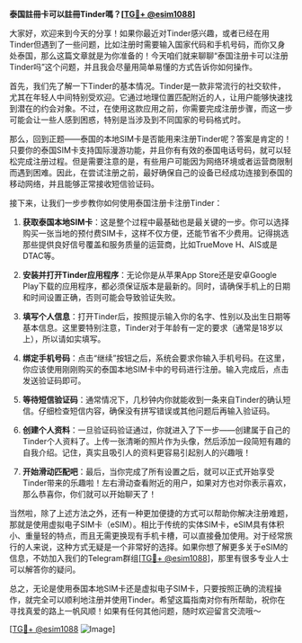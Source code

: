 **泰国註冊卡可以註冊Tinder嗎？[[TG💪+ @esim1088](https://t.me/s/esim1088)]**

大家好，欢迎来到今天的分享！如果你最近对Tinder感兴趣，或者已经在用Tinder但遇到了一些问题，比如注册时需要输入国家代码和手机号码，而你又身处泰国，那么这篇文章就是为你准备的！今天咱们就来聊聊“泰国注册卡可以注册Tinder吗”这个问题，并且我会尽量用简单易懂的方式告诉你如何操作。

首先，我们先了解一下Tinder的基本情况。Tinder是一款非常流行的社交软件，尤其在年轻人中间特别受欢迎。它通过地理位置匹配附近的人，让用户能够快速找到潜在的约会对象。不过，在使用这款应用之前，你需要完成注册步骤，而这一步可能会让一些人感到困惑，特别是当涉及到不同国家的号码格式时。

那么，回到正题——泰国的本地SIM卡是否能用来注册Tinder呢？答案是肯定的！只要你的泰国SIM卡支持国际漫游功能，并且你有有效的泰国电话号码，就可以轻松完成注册过程。但是需要注意的是，有些用户可能因为网络环境或者运营商限制而遇到困难。因此，在尝试注册之前，最好确保自己的设备已经成功连接到泰国的移动网络，并且能够正常接收短信验证码。

接下来，让我们一步步教你如何使用泰国注册卡注册Tinder：

1. **获取泰国本地SIM卡**：这是整个过程中最基础也是最关键的一步。你可以选择购买一张当地的预付费SIM卡，这样不仅方便，还能节省不少费用。记得挑选那些提供良好信号覆盖和服务质量的运营商，比如TrueMove H、AIS或是DTAC等。

2. **安装并打开Tinder应用程序**：无论你是从苹果App Store还是安卓Google Play下载的应用程序，都必须保证版本是最新的。同时，请确保手机上的日期和时间设置正确，否则可能会导致验证失败。

3. **填写个人信息**：打开Tinder后，按照提示输入你的名字、性别以及出生日期等基本信息。这里要特别注意，Tinder对于年龄有一定的要求（通常是18岁以上），所以请如实填写。

4. **绑定手机号码**：点击“继续”按钮之后，系统会要求你输入手机号码。在这里，你应该使用刚刚购买的泰国本地SIM卡中的号码进行注册。输入完成后，点击发送验证码即可。

5. **等待短信验证码**：通常情况下，几秒钟内你就能收到一条来自Tinder的确认短信。仔细检查短信内容，确保没有拼写错误或其他问题后再输入验证码。

6. **创建个人资料**：一旦验证码验证通过，你就进入了下一步——创建属于自己的Tinder个人资料了。上传一张清晰的照片作为头像，然后添加一段简短有趣的自我介绍。记住，真实且吸引人的资料更容易引起别人的兴趣哦！

7. **开始滑动匹配吧**：最后，当你完成了所有设置之后，就可以正式开始享受Tinder带来的乐趣啦！左右滑动查看附近的用户，如果对方也对你表示喜欢，那么恭喜你，你们就可以开始聊天了！

当然啦，除了上述方法之外，还有一种更加便捷的方式可以帮助你解决注册难题，那就是使用虚拟电子SIM卡（eSIM）。相比于传统的实体SIM卡，eSIM具有体积小、重量轻的特点，而且无需更换现有手机卡槽，可以直接叠加使用。对于经常旅行的人来说，这种方式无疑是一个非常好的选择。如果你想了解更多关于eSIM的信息，不妨加入我们的Telegram群组[[TG💪+ @esim1088](https://t.me/s/esim1088)]，那里有很多专业人士可以解答你的疑问。

总之，无论是使用泰国本地SIM卡还是虚拟电子SIM卡，只要按照正确的流程操作，就完全可以顺利地注册并使用Tinder。希望这篇指南对你有所帮助，祝你在寻找真爱的路上一帆风顺！如果有任何其他问题，随时欢迎留言交流哦～

[[TG💪+ @esim1088](https://t.me/s/esim1088) ![Image](https://i.postimg.cc/4NQfJmqS/Snipaste-2025-05-13-00-14-12.png)]